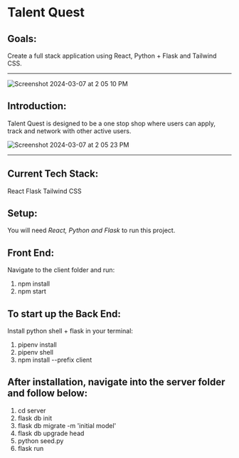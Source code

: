 # Talent Quest

## Goals: 
Create a full stack application using React, Python + Flask and Tailwind CSS. 


---
![Screenshot 2024-03-07 at 2 05 10 PM](https://github.com/ateel93/talentquest/assets/146662726/cf4e7659-044d-4522-9557-48c46e38540e)


## Introduction: 
Talent Quest is designed to be a one stop shop where users can apply, track and network with other active users. 

![Screenshot 2024-03-07 at 2 05 23 PM](https://github.com/ateel93/talentquest/assets/146662726/3348bb18-3166-483f-89cb-45d345e223cc)

---
## Current Tech Stack:
React
Flask
Tailwind CSS

## Setup:
You will need *React, Python and Flask* to run this project. 

## Front End: 
Navigate to the client folder and run:
1. npm install
2. npm start

## To start up the Back End:
Install python shell + flask in your terminal:
1. pipenv install
2. pipenv shell
3. npm install --prefix client

## After installation, navigate into the server folder and follow below:
1. cd server
2. flask db init
3. flask db migrate -m 'initial model'
4. flask db upgrade head
5. python seed.py
6. flask run
